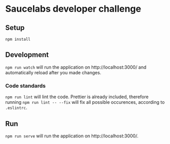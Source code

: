 # Saucelabs developer challenge

## Setup

`npm install`


## Development

`npm run watch` will run the application on http://localhost:3000/ and automatically reload after you made changes.


### Code standards

`npm run lint` will lint the code. Prettier is already included, therefore running `npm run lint -- --fix` will fix all possible occurences, according to `.eslintrc`.


## Run

`npm run serve` will run the application on http://localhost:3000/.
